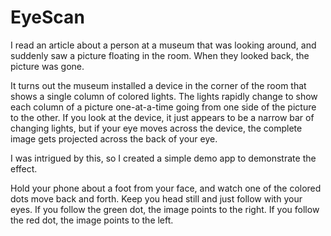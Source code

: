 # EyeScan

I read an article about a person at a museum that was looking around, and suddenly saw a picture
floating in the room.  When they looked back, the picture was gone.

It turns out the museum installed a device in the corner of the room that shows a single column 
of colored lights.  The lights rapidly change to show each column of a picture one-at-a-time
going from one side of the picture to the other.  If you look at the device, it just appears to be
a narrow bar of changing lights, but if your eye moves across the device, the complete image gets
projected across the back of your eye.

I was intrigued by this, so I created a simple demo app to demonstrate the effect.  

Hold your phone about a foot from your face, and watch one of the colored dots move back and forth.
Keep you head still and just follow with your eyes.  If you follow the green dot, the image points
to the right.  If you follow the red dot, the image points to the left.

